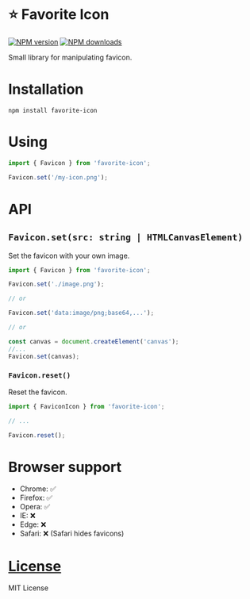 ⭐ Favorite Icon
=============

[![NPM version](https://img.shields.io/npm/v/favorite-icon.svg?style=flat)](https://www.npmjs.com/package/favorite-icon)
[![NPM downloads](https://img.shields.io/npm/dm/favorite-icon.svg?style=flat)](https://www.npmjs.com/package/favorite-icon)

Small library for manipulating favicon.

# Installation
`npm install favorite-icon`

# Using
```js
import { Favicon } from 'favorite-icon';

Favicon.set('/my-icon.png');
```

# API

## `Favicon.set(src: string | HTMLCanvasElement)`
Set the favicon with your own image.

```js
import { Favicon } from 'favorite-icon';

Favicon.set('./image.png');

// or

Favicon.set('data:image/png;base64,...');

// or

const canvas = document.createElement('canvas');
//...
Favicon.set(canvas);
```

### `Favicon.reset()`
Reset the favicon.

```js
import { FaviconIcon } from 'favorite-icon';

// ...

Favicon.reset();
```

# Browser support
- Chrome: ✅
- Firefox: ✅
- Opera: ✅
- IE: ❌
- Edge: ❌
- Safari: ❌ (Safari hides favicons)

# [License](./LICENSE)
MIT License
